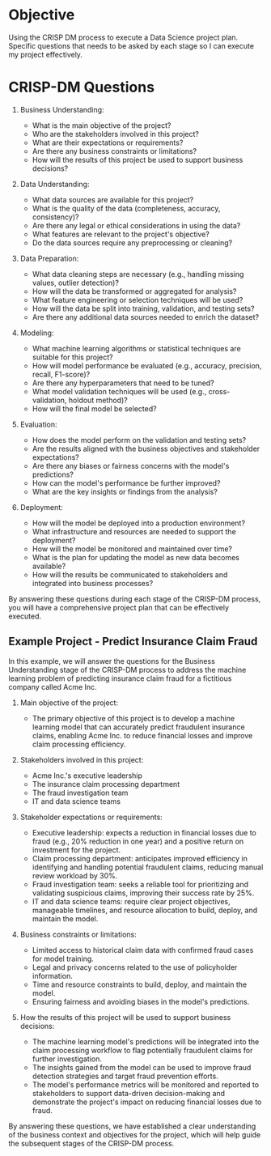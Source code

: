 # Objective
Using the CRISP DM process to execute a Data Science project plan. 
Specific questions that needs to be asked by each stage so I can execute my project effectively.

# CRISP-DM Questions

1. Business Understanding:
   - What is the main objective of the project?
   - Who are the stakeholders involved in this project?
   - What are their expectations or requirements?
   - Are there any business constraints or limitations?
   - How will the results of this project be used to support business decisions?

2. Data Understanding:
   - What data sources are available for this project?
   - What is the quality of the data (completeness, accuracy, consistency)?
   - Are there any legal or ethical considerations in using the data?
   - What features are relevant to the project's objective?
   - Do the data sources require any preprocessing or cleaning?

3. Data Preparation:
   - What data cleaning steps are necessary (e.g., handling missing values, outlier detection)?
   - How will the data be transformed or aggregated for analysis?
   - What feature engineering or selection techniques will be used?
   - How will the data be split into training, validation, and testing sets?
   - Are there any additional data sources needed to enrich the dataset?

4. Modeling:
   - What machine learning algorithms or statistical techniques are suitable for this project?
   - How will model performance be evaluated (e.g., accuracy, precision, recall, F1-score)?
   - Are there any hyperparameters that need to be tuned?
   - What model validation techniques will be used (e.g., cross-validation, holdout method)?
   - How will the final model be selected?

5. Evaluation:
   - How does the model perform on the validation and testing sets?
   - Are the results aligned with the business objectives and stakeholder expectations?
   - Are there any biases or fairness concerns with the model's predictions?
   - How can the model's performance be further improved?
   - What are the key insights or findings from the analysis?

6. Deployment:
   - How will the model be deployed into a production environment?
   - What infrastructure and resources are needed to support the deployment?
   - How will the model be monitored and maintained over time?
   - What is the plan for updating the model as new data becomes available?
   - How will the results be communicated to stakeholders and integrated into business processes?

By answering these questions during each stage of the CRISP-DM process, you will have a comprehensive project plan that can be effectively executed.

## Example Project - Predict Insurance Claim Fraud

In this example, we will answer the questions for the Business Understanding stage of the CRISP-DM process to address the machine learning problem of predicting insurance claim fraud for a fictitious company called Acme Inc.

1. Main objective of the project:
   - The primary objective of this project is to develop a machine learning model that can accurately predict fraudulent insurance claims, enabling Acme Inc. to reduce financial losses and improve claim processing efficiency.

2. Stakeholders involved in this project:
   - Acme Inc.'s executive leadership
   - The insurance claim processing department
   - The fraud investigation team
   - IT and data science teams

3. Stakeholder expectations or requirements:
   - Executive leadership: expects a reduction in financial losses due to fraud (e.g., 20% reduction in one year) and a positive return on investment for the project.
   - Claim processing department: anticipates improved efficiency in identifying and handling potential fraudulent claims, reducing manual review workload by 30%.
   - Fraud investigation team: seeks a reliable tool for prioritizing and validating suspicious claims, improving their success rate by 25%.
   - IT and data science teams: require clear project objectives, manageable timelines, and resource allocation to build, deploy, and maintain the model.

4. Business constraints or limitations:
   - Limited access to historical claim data with confirmed fraud cases for model training.
   - Legal and privacy concerns related to the use of policyholder information.
   - Time and resource constraints to build, deploy, and maintain the model.
   - Ensuring fairness and avoiding biases in the model's predictions.

5. How the results of this project will be used to support business decisions:
   - The machine learning model's predictions will be integrated into the claim processing workflow to flag potentially fraudulent claims for further investigation.
   - The insights gained from the model can be used to improve fraud detection strategies and target fraud prevention efforts.
   - The model's performance metrics will be monitored and reported to stakeholders to support data-driven decision-making and demonstrate the project's impact on reducing financial losses due to fraud.

By answering these questions, we have established a clear understanding of the business context and objectives for the project, which will help guide the subsequent stages of the CRISP-DM process.
